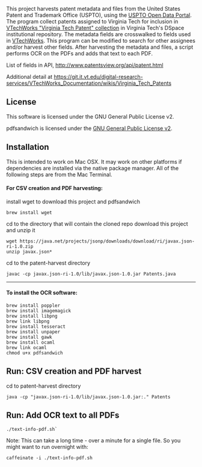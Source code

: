 This project harvests patent metadata and files from the United States Patent and Trademark Office (USPTO), using the 
[USPTO Open Data Portal](https://developer.uspto.gov/product/patent). The program collect patents assigned
to Virginia Tech for inclusion in [VTechWorks "Virginia Tech Patent" collection](http://vtechworks.lib.vt.edu/handle/10919/72295)
in Virginia Tech's DSpace institutional repository. 
The metadata fields are crosswalked to fields used in [VTechWorks](http://vtechworks.lib.vt.edu/). 
This program can be modified to search for other assignees and/or harvest other fields.
After harvesting the metadata and files, a script performs OCR on the PDFs and adds that text to each PDF.
 

List of fields in API, http://www.patentsview.org/api/patent.html

Additional detail at 
https://git.it.vt.edu/digital-research-services/VTechWorks_Documentation/wikis/Virginia_Tech_Patents

License
-------
This software is licensed under the GNU General Public License v2.

pdfsandwich is licensed under the [GNU General Public License v2](http://www.tobias-elze.de/pdfsandwich/).

## Installation

This is intended to work on Mac OSX. It may work on other platforms if dependencies are installed  via the native package manager. 
All of the following steps are from the Mac Terminal.

#### For CSV creation and PDF harvesting:
install wget to download this project and pdfsandwich
```
brew install wget
```

cd to the directory that will contain the cloned repo
download this project and unzip it
```
wget https://java.net/projects/jsonp/downloads/download/ri/javax.json-ri-1.0.zip
unzip javax.json*
```

cd to the patent-harvest directory
```
javac -cp javax.json-ri-1.0/lib/javax.json-1.0.jar Patents.java
```

---

#### To install the OCR software:

```
brew install poppler
brew install imagemagick
brew install libpng
brew link libpng
brew install tesseract
brew install unpaper
brew install gawk
brew install ocaml
brew link ocaml
chmod u+x pdfsandwich
```

## Run: CSV creation and PDF harvest

cd to patent-harvest directory
```
java -cp "javax.json-ri-1.0/lib/javax.json-1.0.jar:." Patents
```

## Run: Add OCR text to all PDFs

```
./text-info-pdf.sh`
```

Note: This can take a long time - over a minute for a single file. So you might want to run overnight with:
```
caffeinate -i ./text-info-pdf.sh
```
